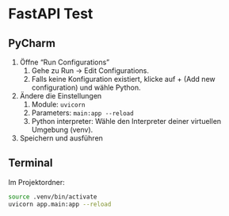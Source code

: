 # FastAPI Test

## PyCharm

1. Öffne “Run Configurations”
   1. Gehe zu Run → Edit Configurations.
   1. Falls keine Konfiguration existiert, klicke auf + (Add new configuration) und wähle Python. 
1. Ändere die Einstellungen
   1. Module: `uvicorn`
   2. Parameters: `main:app --reload`
   3. Python interpreter: Wähle den Interpreter deiner virtuellen Umgebung (venv).
1. Speichern und ausführen

## Terminal

Im Projektordner:

```zsh
source .venv/bin/activate
uvicorn app.main:app --reload
```
